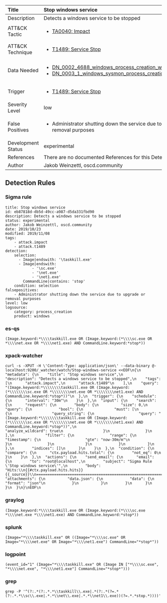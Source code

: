 | Title                | Stop windows service                                                                                                                                                 |
|:---------------------|:------------------------------------------------------------------------------------------------------------------------------------------------------------|
| Description          | Detects a windows service to be stopped                                                                                                                                           |
| ATT&amp;CK Tactic    |  <ul><li>[TA0040: Impact](https://attack.mitre.org/tactics/TA0040)</li></ul>  |
| ATT&amp;CK Technique | <ul><li>[T1489: Service Stop](https://attack.mitre.org/techniques/T1489)</li></ul>  |
| Data Needed          | <ul><li>[DN_0002_4688_windows_process_creation_with_commandline](../Data_Needed/DN_0002_4688_windows_process_creation_with_commandline.md)</li><li>[DN_0003_1_windows_sysmon_process_creation](../Data_Needed/DN_0003_1_windows_sysmon_process_creation.md)</li></ul>  |
| Trigger              | <ul><li>[T1489: Service Stop](../Triggers/T1489.md)</li></ul>  |
| Severity Level       | low |
| False Positives      | <ul><li>Administrator shutting down the service due to upgrade or removal purposes</li></ul>  |
| Development Status   | experimental |
| References           |  There are no documented References for this Detection Rule yet  |
| Author               | Jakob Weinzettl, oscd.community |


## Detection Rules

### Sigma rule

```
title: Stop windows service
id: eb87818d-db5d-49cc-a987-d5da331fbd90
description: Detects a windows service to be stopped
status: experimental
author: Jakob Weinzettl, oscd.community
date: 2019/10/23
modified: 2019/11/08
tags:
    - attack.impact
    - attack.t1489
detection:
    selection:
      - Image|endswith: '\taskkill.exe'
      - Image|endswith:
            - '\sc.exe'
            - '\net.exe'
            - '\net1.exe'
        CommandLine|contains: 'stop'
    condition: selection
falsepositives:
    - Administrator shutting down the service due to upgrade or removal purposes
level: low
logsource:
    category: process_creation
    product: windows

```





### es-qs
    
```
(Image.keyword:*\\\\taskkill.exe OR (Image.keyword:(*\\\\sc.exe OR *\\\\net.exe OR *\\\\net1.exe) AND CommandLine.keyword:*stop*))
```


### xpack-watcher
    
```
curl -s -XPUT -H \'Content-Type: application/json\' --data-binary @- localhost:9200/_watcher/watch/Stop-windows-service <<EOF\n{\n  "metadata": {\n    "title": "Stop windows service",\n    "description": "Detects a windows service to be stopped",\n    "tags": [\n      "attack.impact",\n      "attack.t1489"\n    ],\n    "query": "(Image.keyword:*\\\\\\\\taskkill.exe OR (Image.keyword:(*\\\\\\\\sc.exe OR *\\\\\\\\net.exe OR *\\\\\\\\net1.exe) AND CommandLine.keyword:*stop*))"\n  },\n  "trigger": {\n    "schedule": {\n      "interval": "30m"\n    }\n  },\n  "input": {\n    "search": {\n      "request": {\n        "body": {\n          "size": 0,\n          "query": {\n            "bool": {\n              "must": [\n                {\n                  "query_string": {\n                    "query": "(Image.keyword:*\\\\\\\\taskkill.exe OR (Image.keyword:(*\\\\\\\\sc.exe OR *\\\\\\\\net.exe OR *\\\\\\\\net1.exe) AND CommandLine.keyword:*stop*))",\n                    "analyze_wildcard": true\n                  }\n                }\n              ],\n              "filter": {\n                "range": {\n                  "timestamp": {\n                    "gte": "now-30m/m"\n                  }\n                }\n              }\n            }\n          }\n        },\n        "indices": []\n      }\n    }\n  },\n  "condition": {\n    "compare": {\n      "ctx.payload.hits.total": {\n        "not_eq": 0\n      }\n    }\n  },\n  "actions": {\n    "send_email": {\n      "email": {\n        "to": "root@localhost",\n        "subject": "Sigma Rule \'Stop windows service\'",\n        "body": "Hits:\\n{{#ctx.payload.hits.hits}}{{_source}}\\n================================================================================\\n{{/ctx.payload.hits.hits}}",\n        "attachments": {\n          "data.json": {\n            "data": {\n              "format": "json"\n            }\n          }\n        }\n      }\n    }\n  }\n}\nEOF\n
```


### graylog
    
```
(Image.keyword:*\\\\taskkill.exe OR (Image.keyword:(*\\\\sc.exe *\\\\net.exe *\\\\net1.exe) AND CommandLine.keyword:*stop*))
```


### splunk
    
```
(Image="*\\\\taskkill.exe" OR ((Image="*\\\\sc.exe" OR Image="*\\\\net.exe" OR Image="*\\\\net1.exe") CommandLine="*stop*"))
```


### logpoint
    
```
(event_id="1" (Image="*\\\\taskkill.exe" OR (Image IN ["*\\\\sc.exe", "*\\\\net.exe", "*\\\\net1.exe"] CommandLine="*stop*")))
```


### grep
    
```
grep -P '^(?:.*(?:.*.*\\taskkill\\.exe|.*(?:.*(?=.*(?:.*.*\\sc\\.exe|.*.*\\net\\.exe|.*.*\\net1\\.exe))(?=.*.*stop.*))))'
```




